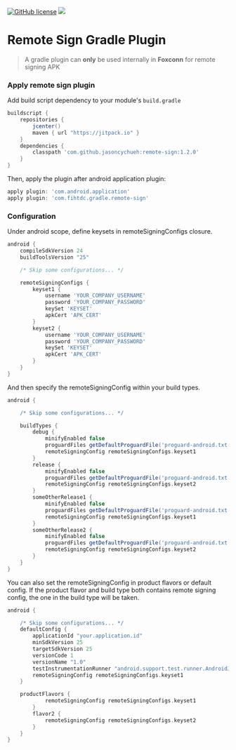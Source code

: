[![GitHub license](https://img.shields.io/github/license/dcendents/android-maven-gradle-plugin.svg)](http://www.apache.org/licenses/LICENSE-2.0.html)
[![](https://jitpack.io/v/jasoncychueh/remote-sign.svg)](https://jitpack.io/#jasoncychueh/remote-sign/1.2.0)

# Remote Sign Gradle Plugin
> A gradle plugin can **only** be used internally in **Foxconn** for remote signing APK

### Apply remote sign plugin

Add build script dependency to your module's `build.gradle`
```gradle
buildscript {
    repositories {
        jcenter()
        maven { url "https://jitpack.io" }
    }
    dependencies {
        classpath 'com.github.jasoncychueh:remote-sign:1.2.0'
    }
}
```

Then, apply the plugin after android application plugin:

```gradle
apply plugin: 'com.android.application'
apply plugin: 'com.fihtdc.gradle.remote-sign'
```

### Configuration

Under android scope, define keysets in remoteSigningConfigs closure.
```gradle
android {
    compileSdkVersion 24
    buildToolsVersion "25"

    /* Skip some configurations... */

    remoteSigningConfigs {
        keyset1 {
            username 'YOUR_COMPANY_USERNAME'
            password 'YOUR_COMPANY_PASSWORD'
            keySet 'KEYSET'
            apkCert 'APK_CERT'
        }
        keyset2 {
            username 'YOUR_COMPANY_USERNAME'
            password 'YOUR_COMPANY_PASSWORD'
            keySet 'KEYSET'
            apkCert 'APK_CERT'
        }
    }
}
```

And then specify the remoteSigningConfig within your build types.
```gradle
android {

    /* Skip some configurations... */

    buildTypes {
        debug {
            minifyEnabled false
            proguardFiles getDefaultProguardFile('proguard-android.txt'), 'proguard-rules.pro'
            remoteSigningConfig remoteSigningConfigs.keyset1
        }
        release {
            minifyEnabled false
            proguardFiles getDefaultProguardFile('proguard-android.txt'), 'proguard-rules.pro'
            remoteSigningConfig remoteSigningConfigs.keyset2
        }
        someOtherRelease1 {
            minifyEnabled false
            proguardFiles getDefaultProguardFile('proguard-android.txt'), 'proguard-rules.pro'
            remoteSigningConfig remoteSigningConfigs.keyset1
        }
        someOtherRelease2 {
            minifyEnabled false
            proguardFiles getDefaultProguardFile('proguard-android.txt'), 'proguard-rules.pro'
            remoteSigningConfig remoteSigningConfigs.keyset2
        }
    }
}
```

You can also set the remoteSigningConfig in product flavors or default config. If the product flavor and build type both contains remote signing config, the one in the build type will be taken.
```gradle
android {

    /* Skip some configurations... */
    defaultConfig {
        applicationId "your.application.id"
        minSdkVersion 25
        targetSdkVersion 25
        versionCode 1
        versionName "1.0"
        testInstrumentationRunner "android.support.test.runner.AndroidJUnitRunner"
        remoteSigningConfig remoteSigningConfigs.keyset1
    }

    productFlavors {
            remoteSigningConfig remoteSigningConfigs.keyset1
        }
        flavor2 {
            remoteSigningConfig remoteSigningConfigs.keyset2
        }
    }
}
```

